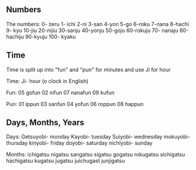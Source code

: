 Numbers
------
The numbers:
0- zeru
1- ichi
2-ni
3-san
4-yon
5-go
6-roku
7-nana
8-hachi
9- kyu
10-jiu
20-nijiu
30-sanju
40-yonju
50-goju
60-rokuju
70- nanaju
80-hachiju
90-kyuju
100- kyaku

Time
---
Time is split up into "fun" and "pun" for minutes and use Ji for hour

Time:
Ji- hour (o clock in English)

Fun:
05 gofun
02 nifun
07 nanafun
09 kufun

Pun:
01 ippun
03 sanfun
04 yofun
06 roppun
08 happun

Days, Months, Years
----

Days:
Getsuyobi- monday
Kayobi- tuesday
Suiyobi- wednesday
mokuyobi- thursday
kinyobi- friday
doyobi- saturday
nichiyobi- sunday

Months:
ichigatsu
nigatsu
sangatsu
sigatsu
gogatsu
rokugatsu
sichigatsu
hachigatsu
kugatsu
jugatsu
juichugast
junjigatsu